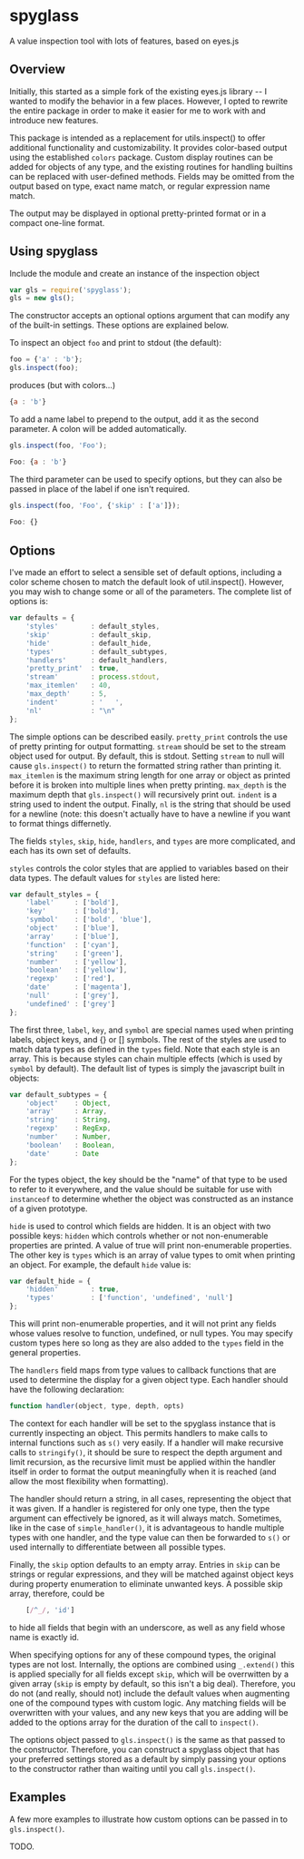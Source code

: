 # spyglass

A value inspection tool with lots of features, based on eyes.js

## Overview

Initially, this started as a simple fork of the existing eyes.js library -- I wanted to modify the behavior
in a few places. However, I opted to rewrite the entire package in order to make it easier for me to work with
and introduce new features.

This package is intended as a replacement for utils.inspect() to offer additional functionality and customizability.
It provides color-based output using the established `colors` package. Custom display routines can be added for objects
of any type, and the existing routines for handling builtins can be replaced with user-defined methods. Fields may
be omitted from the output based on type, exact name match, or regular expression name match.

The output may be displayed in optional pretty-printed format or in a compact one-line format.

## Using spyglass

Include the module and create an instance of the inspection object

```javascript
var gls = require('spyglass');
gls = new gls();
```

The constructor accepts an optional options argument that can modify any of the built-in settings. These options are
explained below.

To inspect an object `foo` and print to stdout (the default):

```javascript
foo = {'a' : 'b'};
gls.inspect(foo);
```

produces (but with colors...)

```javascript
{a : 'b'}
```

To add a name label to prepend to the output, add it as the second parameter. A colon will be added automatically.

```javascript
gls.inspect(foo, 'Foo');

Foo: {a : 'b'}
```

The third parameter can be used to specify options, but they can also be passed in place of the label if one isn't
required.

```javascript
gls.inspect(foo, 'Foo', {'skip' : ['a']});
    
Foo: {}
```

## Options

I've made an effort to select a sensible set of default options, including a color scheme chosen to match the
default look of util.inspect(). However, you may wish to change some or all of the parameters. The complete list
of options is:

```javascript
var defaults = {
    'styles'		: default_styles,
    'skip'			: default_skip,
    'hide'			: default_hide,
    'types'			: default_subtypes,
    'handlers'		: default_handlers,
    'pretty_print'	: true,
    'stream'		: process.stdout,
    'max_itemlen'	: 40,
    'max_depth'		: 5,
    'indent'		: '   ',
    'nl'			: "\n"
};
```

The simple options can be described easily. `pretty_print` controls the use of pretty printing for output formatting.
`stream` should be set to the stream object used for output. By default, this is stdout. Setting `stream` to null will
cause `gls.inspect()` to return the formatted string rather than printing it. `max_itemlen` is the maximum string length
for one array or object as printed before it is broken into multiple lines when pretty printing. `max_depth` is the
maximum depth that `gls.inspect()` will recursively print out. `indent` is a string used to indent the output. Finally,
`nl` is the string that should be used for a newline (note: this doesn't actually have to have a newline if you want to
format things differnetly.

The fields `styles`, `skip`, `hide`, `handlers`, and `types` are more complicated, and each has its own set of defaults.

`styles` controls the color styles that are applied to variables based on their data types. The default values for
`styles` are listed here:

```javascript
var default_styles = {
    'label'		: ['bold'],
    'key'		: ['bold'],
    'symbol'	: ['bold', 'blue'],
    'object'	: ['blue'],
    'array'		: ['blue'],
    'function'	: ['cyan'],
    'string'	: ['green'],
    'number'	: ['yellow'],
    'boolean'	: ['yellow'],
    'regexp'	: ['red'],
    'date'		: ['magenta'],
    'null'		: ['grey'],
    'undefined'	: ['grey']
};
```

The first three, `label`, `key`, and `symbol` are special names used when printing labels, object keys, and {} or []
symbols. The rest of the styles are used to match data types as defined in the `types` field. Note that each style is
an array. This is because styles can chain multiple effects (which is used by `symbol` by default). The default list
of types is simply the javascript built in objects:

```javascript
var default_subtypes = {
    'object'	: Object,
    'array'		: Array,
    'string'	: String,
    'regexp'	: RegExp,
    'number'	: Number,
    'boolean'	: Boolean,
    'date'		: Date
};
```

For the types object, the key should be the "name" of that type to be used to refer to it everywhere, and the value
should be suitable for use with `instanceof` to determine whether the object was constructed as an instance of a given
prototype.

`hide` is used to control which fields are hidden. It is an object with two possible keys: `hidden` which controls
whether or not non-enumerable properties are printed. A value of true will print non-enumerable properties. The other
key is `types` which is an array of value types to omit when printing an object. For example, the default `hide` value
is:

```javascript
var default_hide = {
    'hidden'		: true,
    'types'			: ['function', 'undefined', 'null']
};
```

This will print non-enumerable properties, and it will not print any fields whose values resolve to function, undefined,
or null types. You may specify custom types here so long as they are also added to the `types` field in the general
properties.

The `handlers` field maps from type values to callback functions that are used to determine the display for a given
object type. Each handler should have the following declaration:

```javascript
function handler(object, type, depth, opts)
```

The context for each handler will be set to the spyglass instance that is currently inspecting an object. This permits
handlers to make calls to internal functions such as `s()` very easily. If a handler will make recursive calls to
`stringify()`, it should be sure to respect the depth argument and limit recursion, as the recursive limit must be
applied within the handler itself in order to format the output meaningfully when it is reached (and allow the most
flexibility when formatting).

The handler should return a string, in all cases, representing the object that it was given. If a handler is registered
for only one type, then the type argument can effectively be ignored, as it will always match. Sometimes, like in the
case of `simple_handler()`, it is advantageous to handle multiple types with one handler, and the type value can then
be forwarded to `s()` or used internally to differentiate between all possible types.

Finally, the `skip` option defaults to an empty array. Entries in `skip` can be strings or regular expressions, and they
will be matched against object keys during property enumeration to eliminate unwanted keys. A possible skip array,
therefore, could be

```javascript
    [/^_/, 'id']
```

to hide all fields that begin with an underscore, as well as any field whose name is exactly id.

When specifying options for any of these compound types, the original types are not lost. Internally, the options are
combined using `_.extend()` this is applied specially for all fields except `skip`, which will be overrwitten by a given
array (`skip` is empty by default, so this isn't a big deal). Therefore, you do not (and really, should not) include
the default values when augmenting one of the compound types with custom logic. Any matching fields will be overwritten
with your values, and any new keys that you are adding will be added to the options array for the duration of the call
to `inspect()`.

The options object passed to `gls.inspect()` is the same as that passed to the constructor. Therefore, you can construct
a spyglass object that has your preferred settings stored as a default by simply passing your options to the constructor
rather than waiting until you call `gls.inspect()`.

## Examples

A few more examples to illustrate how custom options can be passed in to `gls.inspect()`.

TODO.
